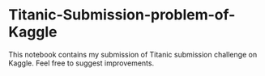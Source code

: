# Titanic-Submission-problem-of-Kaggle
This notebook contains my submission of Titanic submission challenge on Kaggle. Feel free to suggest improvements.
